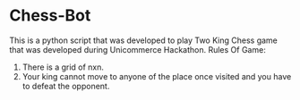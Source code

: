 # Chess-Bot
This is a python script that was developed to play Two King Chess game that was developed during Unicommerce Hackathon.
Rules Of Game:
1. There is a grid of nxn.
2. Your king cannot move to anyone of the place once visited and you have to defeat the opponent.

